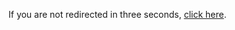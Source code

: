 <!-- markdownlint-disable MD033 MD041 -->

<head>
  <meta http-equiv="refresh" content="3; URL=https://quambene.github.io/blog/00_tech_stack.html" />
</head>
<body>
  <p>If you are not redirected in three seconds, <a href="https://quambene.github.io/blog/00_tech_stack.html">click here</a>.</p>
</body>
